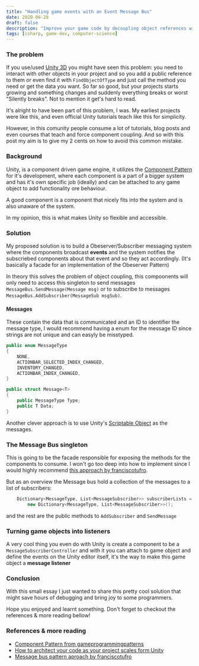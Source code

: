 ```yaml
---
title: "Handling game events with an Event Message Bus"
date: 2020-06-28
draft: false
description: "Improve your game code by decoupling object references with an event based system"
tags: [csharp, game-dev, computer-science]
---
```


### The problem

If you use/used [Unity 3D](https://unity.com/) you might have seen this problem: you need to interact with other objects in your project
and so you add a public reference to them or even find it with `FindObjectOfType` and just call the method you need or get the data you want.
So far so good, but your projects starts growing and something changes and suddenly everything breaks or worst "Silently breaks".
Not to mention it get's hard to read.

It's alright to have been part of this problem, I was. My earliest projects were like this, and even official Unity tutorials teach like this
for simplicity.

However, in this comunity people consume a lot of tutorials, blog posts and even courses that teach and force component coupling.
And so with this post my aim is to give my 2 cents on how to avoid this common mistake.

### Background

Unity, is a component driven game engine, it utilizes the [Component Pattern](https://gameprogrammingpatterns.com/component.html) for it's development, where each component is a part of 
a bigger system and has it's own specific job (ideally) and can be attached to any game object to add functionality ore behaviour.

A good component is a component that nicely fits into the system and is also unaware of the system.

In my opinion, this is what makes Unity so flexible and accessible.


### Solution

My proposed solution is to build a Obeserver/Subscriber messaging system where the components broadcast **events** and the system notifies the subscriebed components about that event and so 
they act accordingly. (It's basically a facade for an implementation of the Obeserver Pattern)

In theory this solves the problem of object coupling, this compoonents will only need to access this singleton to send messages `MessageBus.SendMessage(Message msg)` or to 
subscribe to messages `MessageBus.AddSubscriber(MessageSub msgSub)`.


#### Messages

These contain the data that is communicated and an ID to identifier the message type, I would recommend having a enum for the message ID since 
strings are not unique and can easyly be misstyped.

 
```c#
public enum MessageType
{
    NONE,
    ACTIONBAR_SELECTED_INDEX_CHANGED,
    INVENTORY_CHANGED,
    ACTIONBAR_INDEX_CHANGED,
}

public struct Message<T>
{
    public MessageType Type;
    public T Data;
}
```

Another clever approach is to use Unity's [Scriptable Object](https://docs.unity3d.com/Manual/class-ScriptableObject.html) as the messages.

### The Message Bus singleton

This is going to be the facade responsible for exposing the methods for the components to consume. I won't go too deep into how to implement since I would highly recommend 
[this approach by franciscotufro](https://github.com/franciscotufro/message-bus-pattern).

But as an overview the Message bus hold a collection of the messages to a list of subscribers:

```c#
    Dictionary<MessageType, List<MessageSubscriber>> subscriberLists =
        new Dictionary<MessageType, List<MessageSubscriber>>();
```

and the rest are the public methods to `AddSubscriber` and `SendMessage`

### Turning game objects into listeners

A very cool thing you even do with Unity is create a component to be a `MessageSubscriberController` and with it you can attach to game object and define 
the events on the Unity editor itself, it's the way to make this game object a **message listener**


### Conclusion

With this small essay I just wanted to share this pretty cool solution that might save hours of debugging and bring joy to some programmers.

Hope you enjoyed and learnt something. Don't forget to checkout the references & more reading bellow!

### References & more reading

- [Component Pattern from gameprogrammingpatterns](https://gameprogrammingpatterns.com/component.html)
- [How to architect your code as your project scales form Unity](https://unity3d.com/pt/how-to/architect-code-as-your-project-scales)
- [Message bus pattern aproach by franciscotufro](https://github.com/franciscotufro/message-bus-pattern)
